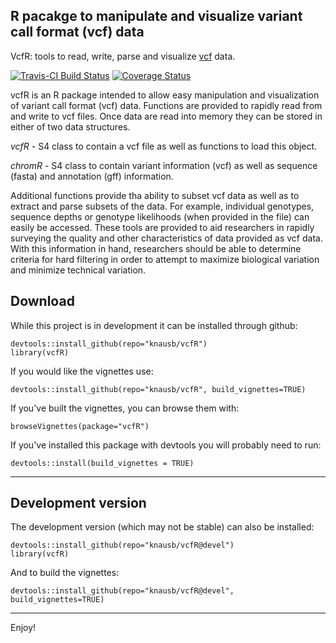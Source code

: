
## R pacakge to manipulate and visualize variant call format (vcf) data

VcfR: tools to read, write, parse and visualize [vcf](https://github.com/samtools/hts-specs) data.

[![Travis-CI Build Status](https://travis-ci.org/knausb/vcfR.png?branch=master)](https://travis-ci.org/knausb/vcfR)
[![Coverage Status](https://coveralls.io/repos/github/knausb/vcfR/badge.svg?branch=master)](https://coveralls.io/github/knausb/vcfR?branch=master)


vcfR is an R package intended to allow easy manipulation and visualization of variant call format (vcf) data.
Functions are provided to rapidly read from and write to vcf files.
Once data are read into memory they can be stored in either of two data structures.

*vcfR* - S4 class to contain a vcf file as well as functions to load this object.

*chromR* - S4 class to contain variant information (vcf) as well as sequence (fasta) and annotation (gff) information.

Additional functions provide tha ability to subset vcf data as well as to extract and parse subsets of the data.
For example, individual genotypes, sequence depths or genotype likelihoods (when provided in the file) can easily be accessed.
These tools are provided to aid researchers in rapidly surveying the quality and other characteristics of data provided as vcf data.
With this information in hand, researchers should be able to determine criteria for hard filtering in order to attempt to maximize biological variation and minimize technical variation.




## Download

While this project is in development it can be installed through github:

    devtools::install_github(repo="knausb/vcfR")
    library(vcfR)


If you would like the vignettes use:

    devtools::install_github(repo="knausb/vcfR", build_vignettes=TRUE)


If you've built the vignettes, you can browse them with:

    browseVignettes(package="vcfR")


If you've installed this package with devtools you will probably need to run:

    devtools::install(build_vignettes = TRUE)
    

------

## Development version

The development version (which may not be stable) can also be installed:

    devtools::install_github(repo="knausb/vcfR@devel")
    library(vcfR)


And to build the vignettes:

    devtools::install_github(repo="knausb/vcfR@devel", build_vignettes=TRUE)


------


Enjoy!
